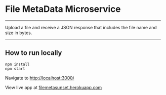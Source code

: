 # File MetaData Microservice

----
Upload a file and receive a JSON response that includes the file name and size in bytes.

----
## How to run locally

    npm install
    npm start

Navigate to [http://localhost:3000/](http://localhost:3000/)

View live app at [filemetasunset.herokuapp.com](filemetasunset.herokuapp.com)